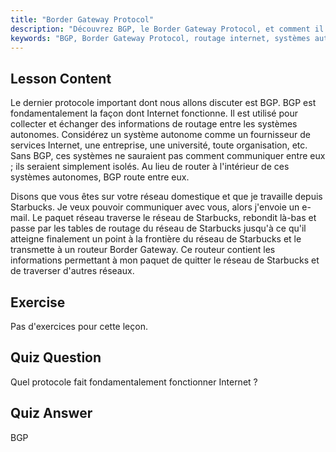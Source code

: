 ```yaml
---
title: "Border Gateway Protocol"
description: "Découvrez BGP, le Border Gateway Protocol, et comment il permet le routage Internet entre les systèmes autonomes. Comprenez les bases de BGP pour les débutants."
keywords: "BGP, Border Gateway Protocol, routage internet, systèmes autonomes, réseau Linux, tutoriel BGP, protocoles réseau, guide du débutant"
---
```


## Lesson Content

Le dernier protocole important dont nous allons discuter est BGP. BGP est fondamentalement la façon dont Internet fonctionne. Il est utilisé pour collecter et échanger des informations de routage entre les systèmes autonomes. Considérez un système autonome comme un fournisseur de services Internet, une entreprise, une université, toute organisation, etc. Sans BGP, ces systèmes ne sauraient pas comment communiquer entre eux ; ils seraient simplement isolés. Au lieu de router à l'intérieur de ces systèmes autonomes, BGP route entre eux.

Disons que vous êtes sur votre réseau domestique et que je travaille depuis Starbucks. Je veux pouvoir communiquer avec vous, alors j'envoie un e-mail. Le paquet réseau traverse le réseau de Starbucks, rebondit là-bas et passe par les tables de routage du réseau de Starbucks jusqu'à ce qu'il atteigne finalement un point à la frontière du réseau de Starbucks et le transmette à un routeur Border Gateway. Ce routeur contient les informations permettant à mon paquet de quitter le réseau de Starbucks et de traverser d'autres réseaux.

## Exercise

Pas d'exercices pour cette leçon.

## Quiz Question

Quel protocole fait fondamentalement fonctionner Internet ?

## Quiz Answer

BGP
